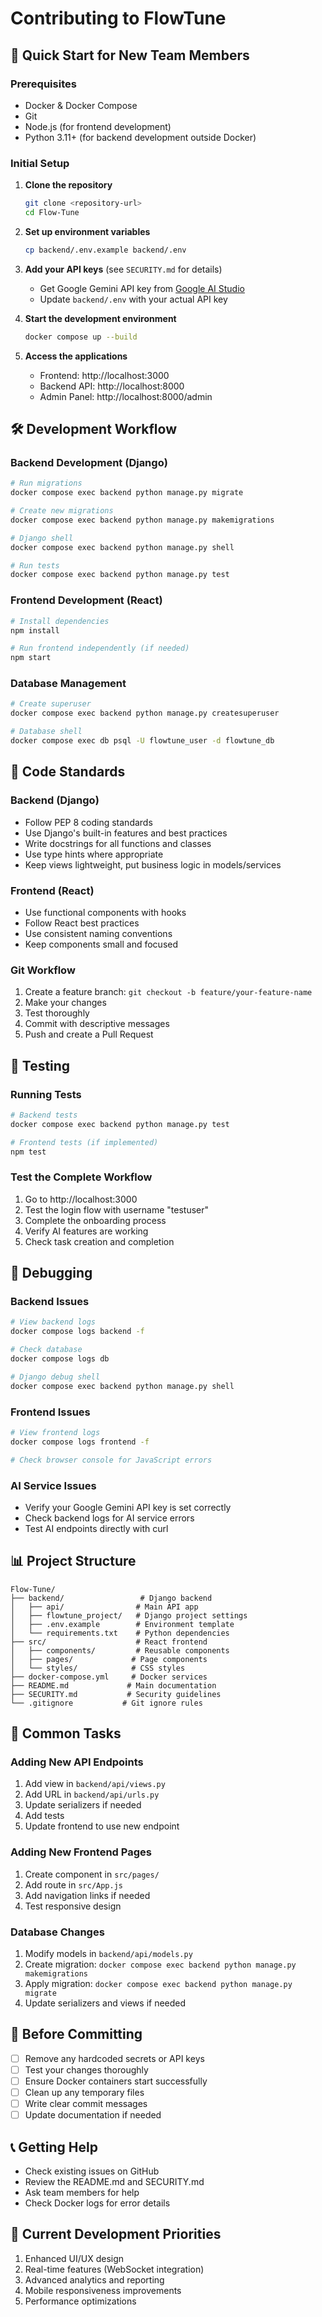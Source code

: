 # Contributing to FlowTune

## 🚀 Quick Start for New Team Members

### Prerequisites
- Docker & Docker Compose
- Git
- Node.js (for frontend development)
- Python 3.11+ (for backend development outside Docker)

### Initial Setup
1. **Clone the repository**
   ```bash
   git clone <repository-url>
   cd Flow-Tune
   ```

2. **Set up environment variables**
   ```bash
   cp backend/.env.example backend/.env
   ```
   
3. **Add your API keys** (see `SECURITY.md` for details)
   - Get Google Gemini API key from [Google AI Studio](https://makersuite.google.com/app/apikey)
   - Update `backend/.env` with your actual API key

4. **Start the development environment**
   ```bash
   docker compose up --build
   ```

5. **Access the applications**
   - Frontend: http://localhost:3000
   - Backend API: http://localhost:8000
   - Admin Panel: http://localhost:8000/admin

## 🛠️ Development Workflow

### Backend Development (Django)
```bash
# Run migrations
docker compose exec backend python manage.py migrate

# Create new migrations
docker compose exec backend python manage.py makemigrations

# Django shell
docker compose exec backend python manage.py shell

# Run tests
docker compose exec backend python manage.py test
```

### Frontend Development (React)
```bash
# Install dependencies
npm install

# Run frontend independently (if needed)
npm start
```

### Database Management
```bash
# Create superuser
docker compose exec backend python manage.py createsuperuser

# Database shell
docker compose exec db psql -U flowtune_user -d flowtune_db
```

## 📝 Code Standards

### Backend (Django)
- Follow PEP 8 coding standards
- Use Django's built-in features and best practices
- Write docstrings for all functions and classes
- Use type hints where appropriate
- Keep views lightweight, put business logic in models/services

### Frontend (React)
- Use functional components with hooks
- Follow React best practices
- Use consistent naming conventions
- Keep components small and focused

### Git Workflow
1. Create a feature branch: `git checkout -b feature/your-feature-name`
2. Make your changes
3. Test thoroughly
4. Commit with descriptive messages
5. Push and create a Pull Request

## 🧪 Testing

### Running Tests
```bash
# Backend tests
docker compose exec backend python manage.py test

# Frontend tests (if implemented)
npm test
```

### Test the Complete Workflow
1. Go to http://localhost:3000
2. Test the login flow with username "testuser"
3. Complete the onboarding process
4. Verify AI features are working
5. Check task creation and completion

## 🐛 Debugging

### Backend Issues
```bash
# View backend logs
docker compose logs backend -f

# Check database
docker compose logs db

# Django debug shell
docker compose exec backend python manage.py shell
```

### Frontend Issues
```bash
# View frontend logs
docker compose logs frontend -f

# Check browser console for JavaScript errors
```

### AI Service Issues
- Verify your Google Gemini API key is set correctly
- Check backend logs for AI service errors
- Test AI endpoints directly with curl

## 📊 Project Structure
```
Flow-Tune/
├── backend/                 # Django backend
│   ├── api/                # Main API app
│   ├── flowtune_project/   # Django project settings
│   ├── .env.example        # Environment template
│   └── requirements.txt    # Python dependencies
├── src/                    # React frontend
│   ├── components/         # Reusable components
│   ├── pages/             # Page components
│   └── styles/            # CSS styles
├── docker-compose.yml     # Docker services
├── README.md             # Main documentation
├── SECURITY.md           # Security guidelines
└── .gitignore           # Git ignore rules
```

## 🔄 Common Tasks

### Adding New API Endpoints
1. Add view in `backend/api/views.py`
2. Add URL in `backend/api/urls.py`
3. Update serializers if needed
4. Add tests
5. Update frontend to use new endpoint

### Adding New Frontend Pages
1. Create component in `src/pages/`
2. Add route in `src/App.js`
3. Add navigation links if needed
4. Test responsive design

### Database Changes
1. Modify models in `backend/api/models.py`
2. Create migration: `docker compose exec backend python manage.py makemigrations`
3. Apply migration: `docker compose exec backend python manage.py migrate`
4. Update serializers and views if needed

## 🚨 Before Committing
- [ ] Remove any hardcoded secrets or API keys
- [ ] Test your changes thoroughly
- [ ] Ensure Docker containers start successfully
- [ ] Clean up any temporary files
- [ ] Write clear commit messages
- [ ] Update documentation if needed

## 📞 Getting Help
- Check existing issues on GitHub
- Review the README.md and SECURITY.md
- Ask team members for help
- Check Docker logs for error details

## 🎯 Current Development Priorities
1. Enhanced UI/UX design
2. Real-time features (WebSocket integration)
3. Advanced analytics and reporting
4. Mobile responsiveness improvements
5. Performance optimizations 